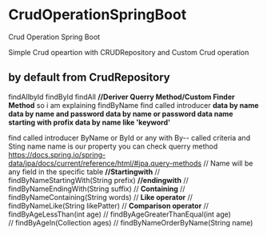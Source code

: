 # CrudOperationSpringBoot
Crud Operation Spring Boot

Simple Crud opeartion with CRUDRepository
and Custom Crud operation

by default from CrudRepository
-----------------------------------------------------------------------------
findAllbyId
findById
findAll
	**//Deriver Querry Method/Custom Finder Method**
so i am explaining findByName
find called introducer
**data by name
data by name and password
data by name or password
data name starting with profix
data by name like 'keyword'**

find called introducer
ByName or ById or any with By-- called criteria
and Sting name name is our property
you can check querry method
https://docs.spring.io/spring-data/jpa/docs/current/reference/html/#jpa.query-methods
//	Name will be any field in the specific table
	**//Startingwith**
//	findByNameStartingWith(String prefix)
	**//endingwith**
//	findByNameEndingWith(String suffix)
//	**Containing**
//	findByNameContaining(String words)
//	**Like operator**
//	findByNameLike(String likePatter)
//	**Comparison operator**
//	findByAgeLessThan(int age)
//	findByAgeGreaterThanEqual(int age)	
//	findByAgeIn(Collection<Integer> ages)
//	findByNameOrderByName(String name)

	
  
